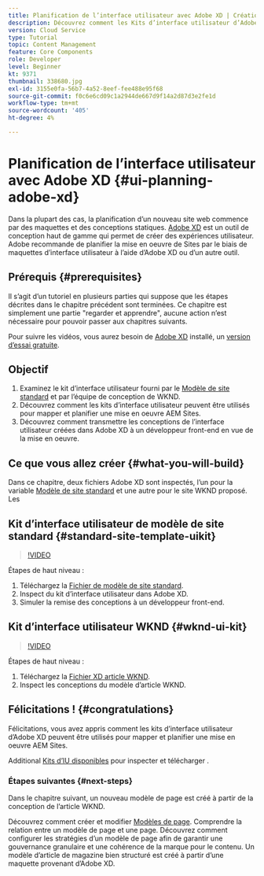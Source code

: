 ```yaml
---
title: Planification de l’interface utilisateur avec Adobe XD | Création AEM site rapide
description: Découvrez comment les Kits d’interface utilisateur d’Adobe XD peuvent être utilisés pour concevoir et accélérer votre mise en oeuvre Adobe Experience Manager Sites.
version: Cloud Service
type: Tutorial
topic: Content Management
feature: Core Components
role: Developer
level: Beginner
kt: 9371
thumbnail: 338680.jpg
exl-id: 3155e0fa-56b7-4a52-8eef-fee488e95f68
source-git-commit: f0c6e6cd09c1a2944de667d9f14a2d87d3e2fe1d
workflow-type: tm+mt
source-wordcount: '405'
ht-degree: 4%

---
```


# Planification de l’interface utilisateur avec Adobe XD {#ui-planning-adobe-xd}

Dans la plupart des cas, la planification d’un nouveau site web commence par des maquettes et des conceptions statiques. [Adobe XD](https://www.adobe.com/products/xd.html) est un outil de conception haut de gamme qui permet de créer des expériences utilisateur. Adobe recommande de planifier la mise en oeuvre de Sites par le biais de maquettes d’interface utilisateur à l’aide d’Adobe XD ou d’un autre outil.

## Prérequis {#prerequisites}

Il s’agit d’un tutoriel en plusieurs parties qui suppose que les étapes décrites dans le chapitre précédent sont terminées. Ce chapitre est simplement une partie &quot;regarder et apprendre&quot;, aucune action n’est nécessaire pour pouvoir passer aux chapitres suivants.

Pour suivre les vidéos, vous aurez besoin de [Adobe XD](https://www.adobe.com/products/xd/pricing/free-trial.html) installé, un [version d’essai gratuite](https://www.adobe.com/products/xd/pricing/free-trial.html).

## Objectif

1. Examinez le kit d’interface utilisateur fourni par le [Modèle de site standard](https://github.com/adobe/aem-site-template-standard) et par l’équipe de conception de WKND.
1. Découvrez comment les kits d’interface utilisateur peuvent être utilisés pour mapper et planifier une mise en oeuvre AEM Sites.
1. Découvrez comment transmettre les conceptions de l’interface utilisateur créées dans Adobe XD à un développeur front-end en vue de la mise en oeuvre.

## Ce que vous allez créer {#what-you-will-build}

Dans ce chapitre, deux fichiers Adobe XD sont inspectés, l’un pour la variable [Modèle de site standard](https://github.com/adobe/aem-site-template-standard) et une autre pour le site WKND proposé. Les

## Kit d’interface utilisateur de modèle de site standard {#standard-site-template-uikit}

>[!VIDEO](https://video.tv.adobe.com/v/338680/?quality=12&learn=on)

Étapes de haut niveau :

1. Téléchargez la [Fichier de modèle de site standard](https://github.com/adobe/aem-site-template-standard/raw/main/files/wireframe.xd).
1. Inspect du kit d’interface utilisateur dans Adobe XD.
1. Simuler la remise des conceptions à un développeur front-end.

## Kit d’interface utilisateur WKND {#wknd-ui-kit}

>[!VIDEO](https://video.tv.adobe.com/v/30214/?quality=12&learn=on)

Étapes de haut niveau :

1. Téléchargez la [Fichier XD article WKND](https://github.com/adobe/aem-guides-wknd/releases/download/aem-guides-wknd-0.0.2/AEM_UI-kit-WKND-article-design.xd).
1. Inspect les conceptions du modèle d’article WKND.

## Félicitations ! {#congratulations}

Félicitations, vous avez appris comment les kits d’interface utilisateur d’Adobe XD peuvent être utilisés pour mapper et planifier une mise en oeuvre AEM Sites.

Additional [Kits d’IU disponibles](https://www.adobe.com/products/xd/features/ui-kits.html) pour inspecter et télécharger .

### Étapes suivantes {#next-steps}

Dans le chapitre suivant, un nouveau modèle de page est créé à partir de la conception de l’article WKND.

Découvrez comment créer et modifier [Modèles de page](./page-templates.md). Comprendre la relation entre un modèle de page et une page. Découvrez comment configurer les stratégies d’un modèle de page afin de garantir une gouvernance granulaire et une cohérence de la marque pour le contenu.  Un modèle d’article de magazine bien structuré est créé à partir d’une maquette provenant d’Adobe XD.
